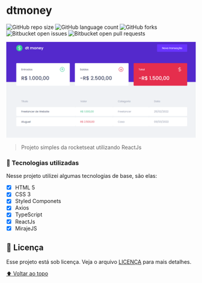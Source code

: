 # dtmoney

![GitHub repo size](https://img.shields.io/github/repo-size/kleberbernardo/README-template?style=for-the-badge)
![GitHub language count](https://img.shields.io/github/languages/count/kleberbernardo/README-template?style=for-the-badge)
![GitHub forks](https://img.shields.io/github/forks/kleberbernardo/README-template?style=for-the-badge)
![Bitbucket open issues](https://img.shields.io/bitbucket/issues/kleberbernardo/README-template?style=for-the-badge)
![Bitbucket open pull requests](https://img.shields.io/bitbucket/pr-raw/kleberbernardo/README-template?style=for-the-badge)

<img src="https://github.com/kleberbernardo/dtmoney/blob/main/public/ilutration.PNG" alt="dtmoney">

> Projeto simples da rocketseat utilizando ReactJs

### :space_invader: Tecnologias utilizadas

Nesse projeto utilizei algumas tecnologias de base, são elas:

- [x] HTML 5
- [x] CSS 3
- [x] Styled Componets
- [x] Axios
- [x] TypeScript
- [x] ReactJs
- [x] MirajeJS

## 📝 Licença

Esse projeto está sob licença. Veja o arquivo [LICENÇA](LICENSE.md) para mais detalhes.

[⬆ Voltar ao topo](#dtmoney)<br>
